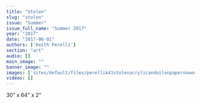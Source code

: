 ```yaml
---
title: "Stolen"
slug: "stolen"
issue: "Summer"
issue_full_name: "Summer 2017"
year: "2017"
date: "2017-06-01"
authors: ['Keith Perelli']
section: "art"
audio: []
main_image: ""
banner_image: ""
images: ['sites/default/files/perellik41stolenacrylicandoilonpaperonwood64x302010.jpg']
videos: []
---
```

30” x 64” x 2”

